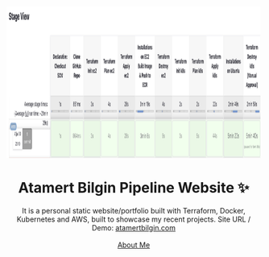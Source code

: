 <!-- PROJECT LOGO -->
<br />
<p align="center">
  <img src="Screenshot112.png" alt="Logo" width="3000" height="300">
  <h1 align="center">Atamert Bilgin Pipeline Website ✨</h1>
  <p align="center">
    It is a personal static website/portfolio built with Terraform, Docker, Kubernetes and AWS, built to showcase my recent projects. Site URL / Demo: 
    <a href="www.atamertbilgin.com">atamertbilgin.com</a>
    <br />
    <br />
    <a href="www.atamertbilgin.com">About Me</a>
  </p>
</p>
